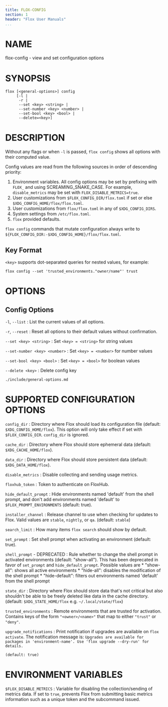 ```yaml
---
title: FLOX-CONFIG
section: 1
header: "Flox User Manuals"
...
```



# NAME

flox-config - view and set configuration options

# SYNOPSIS

```
flox [<general-options>] config
     [-l |
      -r |
      --set <key> <string> |
      --set-number <key> <number> |
      --set-bool <key> <bool> |
      --delete=<key>]
```

# DESCRIPTION

Without any flags or when `-l` is passed, `flox config` shows all options with
their computed value.

Config values are read from the following sources in order of descending priority:

1. Environment variables.
   All config options may be set by prefixing with `FLOX_` and using
   SCREAMING_SNAKE_CASE.
   For example, `disable_metrics` may be set with `FLOX_DISABLE_METRICS=true`.
1. User customizations from `$FLOX_CONFIG_DIR/flox.toml` if set or else
   `$XDG_CONFIG_HOME/flox/flox.toml`.
1. User customizations from `flox/flox.toml` in any of `$XDG_CONFIG_DIRS`.
1. System settings from `/etc/flox.toml`.
1. `flox` provided defaults.

`flox config` commands that mutate configuration always write to
`${FLOX_CONFIG_DIR:-$XDG_CONFIG_HOME}/flox/flox.toml`.

## Key Format

`<key>` supports dot-separated queries for nested values, for example:

```
flox config --set 'trusted_environments."owner/name"' trust
```

# OPTIONS

## Config Options

`-l`, `--list`
:   List the current values of all options.

`-r`, `--reset`
:   Reset all options to their default values without confirmation.

`--set <key> <string>`
:  Set `<key> = <string>` for string values

`--set-number <key> <number>`
:  Set `<key> = <number>` for number values

`--set-bool <key> <bool>`
:  Set `<key> = <bool>` for boolean values

`--delete <key>`
:   Delete config key

```{.include}
./include/general-options.md
```

# SUPPORTED CONFIGURATION OPTIONS

`config_dir`
:   Directory where Flox should load its configuration file
    (default: `$XDG_CONFIG_HOME/flox`).
    This option will only take effect if set with `$FLOX_CONFIG_DIR`.
    `config_dir` is ignored.

`cache_dir`
:   Directory where Flox should store ephemeral data
    (default: `$XDG_CACHE_HOME/flox`).

`data_dir`
:   Directory where Flox should store persistent data
    (default: `$XDG_DATA_HOME/flox`).

`disable_metrics`
:   Disable collecting and sending usage metrics.

`floxhub_token`
:   Token to authenticate on FloxHub.

`hide_default_prompt`
:   Hide environments named 'default' from the shell prompt,
    and don't add environments named 'default' to `$FLOX_PROMPT_ENVIRONMENTS` (default: true).

`installer_channel`
:   Release channel to use when checking for updates to Flox.
    Valid values are `stable`, `nightly`, or `qa`.
    (default: `stable`)

`search_limit`
:   How many items `flox search` should show by default.

`set_prompt`
:   Set shell prompt when activating an environment (default: true).

`shell_prompt` - DEPRECATED
:   Rule whether to change the shell prompt in activated environments
    (default: "show-all").
    This has been deprecated in favor of `set_prompt` and `hide_default_prompt`.
    Possible values are
    * "show-all": shows all active environments
    * "hide-all": disables the modification of the shell prompt
    * "hide-default": filters out environments named 'default' from the shell prompt

`state_dir`
:   Directory where Flox should store data that's not critical but also
    shouldn't be able to be freely deleted like data in the cache directory.
    (default: `$XDG_STATE_HOME/flox` e.g. `~/.local/state/flox`)

`trusted_environments`
:   Remote environments that are trusted for activation.
    Contains keys of the form `"<owner>/<name>"` that map to either `"trust"` or
    `"deny"`.

`upgrade_notifications`
:   Print notification if upgrades are available on `flox activate`.
    The notification message is:
    ```
    Upgrades are available for packages in 'environment-name'.
    Use 'flox upgrade --dry-run' for details.
    ```

    (default: true)

# ENVIRONMENT VARIABLES

`$FLOX_DISABLE_METRICS`
:   Variable for disabling the collection/sending of metrics data.
    If set to `true`, prevents Flox from submitting basic metrics information
    such as a unique token and the subcommand issued.
